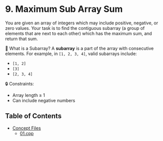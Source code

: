 # 9. Maximum Sub Array Sum

You are given an array of integers which may include positive, negative, or zero values.
Your task is to find the contiguous subarray (a group of elements that are next to each other) which has the maximum sum, and return that sum.

🧠 What is a Subarray?
A **subarray** is a part of the array with consecutive elements.
For example, in `[1, 2, 3, 4]`, valid subarrays include:
- `[1, 2]`
- `[3]`
- `[2, 3, 4]`

🔒 Constraints:
- Array length ≥ 1
- Can include negative numbers

## Table of Contents
- [Concept Files](#concept-files)
  - [01.cpp](//09_Maximum_SubArray_Sum/01.cpp)